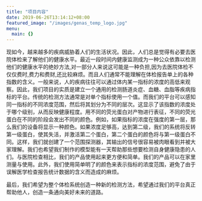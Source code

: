 ```yaml
---
title: "项目内容"
date: 2019-06-26T13:14:12+08:00
featured_image: "/images/genas_temp_logo.jpg"
menu:
  main: {}
---
```


现如今，越来越多的疾病威胁着人们的生活状况。因此，人们总是觉得有必要去医院体检来了解他们的健康水平。最近一段时间内健康监测成为一种公众依靠以检测他们的健康水平的绝妙方法,对一部分人来说这可能是一种负担,因为去医院体检不仅仅费时,费力和费财,还比较麻烦。而且人们通常不能理解在体检报告单上的各种指数的含义。一般来说，人的疾病往往可以通过体内某一指标的浓度的高低来观察。因此，我们项目的实质是建立一个通用的检测肠道炎症、血糖、血脂等疾病指标的平台。传统的检测方法通常是对单个指标使用一个值。而我们的平台可以感知同一指标的不同浓度范围，然后将其划分为不同的层次。这显示了该指数的浓度处于哪个级别，从而反映健康程度。用不同的荧光蛋白对产物进行表征，不同的荧光蛋白在不同的阶段会发出不同的颜色。例如，如果指标的浓度在强度的第一层，那么我们的设备将显示一种颜色。如果浓度足够高，达到第二级，我们的系统将反转第一级蛋白，使其失活，并激活第二个蛋白，第二个蛋白的颜色将与第一级蛋白不同。这样，我们就创建了一个范围探测器，其输出的信号很容易被肉眼看到并被大家理解。我们也希望我们制作的模型能有一天帮助那些想要检测自身健康隐患的人们。与医院检查相比，我们的产品使用起来更方便和简单。我们的产品可以在家里测量与使用。此外，我们使用简单明了的颜色来表示指标的浓度范围，避免了由于误解医学检查报告统计数据的含义而造成的麻烦。

最后，我们希望为整个体检系统创造一种新的检测方法，希望通过我们的平台真正帮助他人，创造一条通向美好未来的道路。

